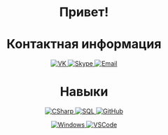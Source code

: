 <h1 align="center">Привет!</h1>

<h1 align="center">Контактная информация</h1>
<p align="center" align='right'>
	<a target="_blank" href="https://vk.com/kba696">
		<img alt="VK" src="https://img.shields.io/badge/vk.com-0078D4.svg?&logo=VK&style=for-the-badge&logoColor=white" />
	</a>	
	<a href="https://join.skype.com/invite/iiQcBm41y6qs">
		<img alt="Skype" src="https://img.shields.io/badge/Skype-0078D4.svg?&logo=Skype&style=for-the-badge&logoColor=white" />
	</a>
	<a target="_blank" href="mailto:kba696@ya.ru">
		<img alt="Email" src="https://img.shields.io/badge/Email-0078D4.svg?&style=for-the-badge&logo=Mail.Ru&logoColor=white" />
	</a>
</p>

<h1 align="center">Навыки</h1>
<p align="center" align='right'>
  <a target="_blank" href="#">
    <img alt="CSharp" src="https://img.shields.io/badge/c%23%20 WPF-%23239120.svg?&style=for-the-badge&logo=c-sharp&logoColor=white" /> 
  </a>
  <a target="_blank" href="#">
    <img alt="SQL" src="https://img.shields.io/badge/SQL через ADO.NET(SQLite)-4479A1?style=for-the-badge&logo=SQLite&textColor=black" /> 
  </a>
  <a target="_blank" href="#">
    <img alt="GitHub" src="https://img.shields.io/badge/GitHub через Visual Studio-%23121011.svg?&style=for-the-badge&logo=github&logoColor=white" />
  </a>
</p>

<p align="center" align='right'>
  <a target="_blank" href="#">
    <img alt="Windows" src="https://img.shields.io/badge/Windows%207-11-0078D6.svg?&style=for-the-badge&logo=windows&logoColor=white" /> 
  </a>
  <a target="_blank" href="#">
    <img alt="VSCode" src="https://img.shields.io/badge/visual%20studio%20code-007ACC.svg?&style=for-the-badge&logo=visual-studio-code&logoColor=white" /> 
  </a>
</p>
